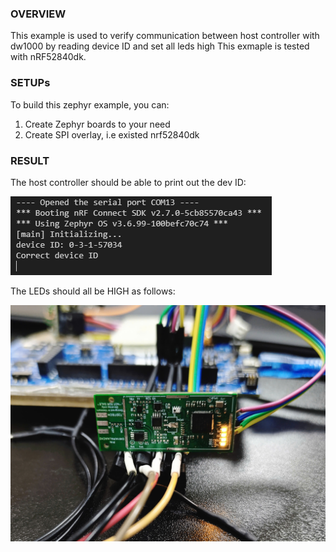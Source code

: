 ### OVERVIEW

This example is used to verify communication between host controller with dw1000 by reading device ID and set all leds high
This exmaple is tested with nRF52840dk.

### SETUPs

To build this zephyr example, you can:
1. Create Zephyr boards to your need
2. Create SPI overlay, i.e existed nrf52840dk

### RESULT

The host controller should be able to print out the dev ID:

![Print out result](doc/image.png)

The LEDs should all be HIGH as follows:

![LEDs as HIGH](doc/led.jpg)